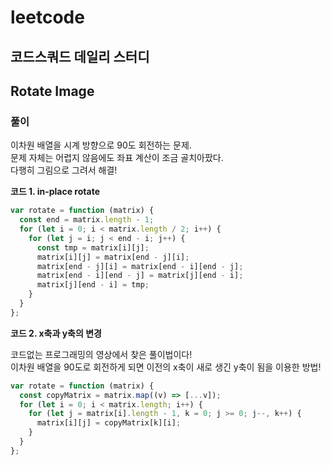 # leetcode

## 코드스쿼드 데일리 스터디

## Rotate Image

### 풀이

이차원 배열을 시계 방향으로 90도 회전하는 문제.  
문제 자체는 어렵지 않음에도 좌표 계산이 조금 골치아팠다.  
다행히 그림으로 그려서 해결!

**코드 1. in-place rotate**

```js
var rotate = function (matrix) {
  const end = matrix.length - 1;
  for (let i = 0; i < matrix.length / 2; i++) {
    for (let j = i; j < end - i; j++) {
      const tmp = matrix[i][j];
      matrix[i][j] = matrix[end - j][i];
      matrix[end - j][i] = matrix[end - i][end - j];
      matrix[end - i][end - j] = matrix[j][end - i];
      matrix[j][end - i] = tmp;
    }
  }
};
```

**코드 2. x축과 y축의 변경**

코드없는 프로그래밍의 영상에서 찾은 풀이법이다!  
이차원 배열을 90도로 회전하게 되면 이전의 x축이 새로 생긴 y축이 됨을 이용한 방법!

```js
var rotate = function (matrix) {
  const copyMatrix = matrix.map((v) => [...v]);
  for (let i = 0; i < matrix.length; i++) {
    for (let j = matrix[i].length - 1, k = 0; j >= 0; j--, k++) {
      matrix[i][j] = copyMatrix[k][i];
    }
  }
};
```
